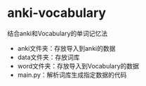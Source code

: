 # anki-vocabulary
结合anki和Vocabulary的单词记忆法

- anki文件夹：存放导入到anki的数据
- data文件夹：存放词库
- word文件夹：存放导入到Vocabulary的数据
- main.py：解析词库生成指定数据的代码